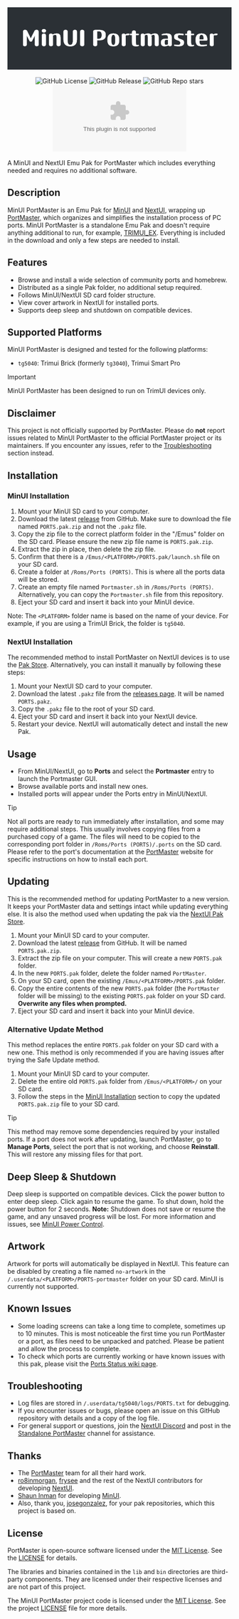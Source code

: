 <div align="center">
<img src=".github/resources/banner.png" width="auto" alt="MinUI Portmaster wordmark">

![GitHub License](https://img.shields.io/github/license/ben16w/minui-portmaster?style=for-the-badge)
![GitHub Release](https://img.shields.io/github/v/release/ben16w/minui-portmaster?sort=semver&style=for-the-badge)
![GitHub Repo stars](https://img.shields.io/github/stars/ben16w/minui-portmaster?style=for-the-badge)
![GitHub Downloads (specific asset, all releases)](https://img.shields.io/github/downloads/ben16w/minui-portmaster/PORTS.pak.zip?style=for-the-badge&label=Downloads)

</div>

A MinUI and NextUI Emu Pak for PortMaster which includes everything needed and requires no additional software.

## Description

MinUI PortMaster is an Emu Pak for [MinUI](https://github.com/shauninman/MinUI) and [NextUI](https://github.com/LoveRetro/NextUI), wrapping up [PortMaster](https://portmaster.games/), which organizes and simplifies the installation process of PC ports. MinUI PortMaster is a standalone Emu Pak and doesn't require anything additional to run, for example, [TRIMUI_EX](https://github.com/kloptops/TRIMUI_EX). Everything is included in the download and only a few steps are needed to install.

## Features

- Browse and install a wide selection of community ports and homebrew.
- Distributed as a single Pak folder, no additional setup required.
- Follows MinUI/NextUI SD card folder structure.
- View cover artwork in NextUI for installed ports.
- Supports deep sleep and shutdown on compatible devices.

## Supported Platforms

MinUI PortMaster is designed and tested for the following platforms:

- `tg5040`: Trimui Brick (formerly `tg3040`), Trimui Smart Pro

> [!IMPORTANT]
> MinUI PortMaster has been designed to run on TrimUI devices only.

## Disclaimer

This project is not officially supported by PortMaster. Please do **not** report issues related to MinUI PortMaster to the official PortMaster project or its maintainers. If you encounter any issues, refer to the [Troubleshooting](#troubleshooting) section instead.

## Installation

### MinUI Installation

1. Mount your MinUI SD card to your computer.
2. Download the latest [release](https://github.com/ben16w/minui-portmaster/releases) from GitHub. Make sure to download the file named `PORTS.pak.zip` and not the `.pakz` file.
3. Copy the zip file to the correct platform folder in the "/Emus" folder on the SD card. Please ensure the new zip file name is `PORTS.pak.zip`.
4. Extract the zip in place, then delete the zip file.
5. Confirm that there is a `/Emus/<PLATFORM>/PORTS.pak/launch.sh` file on your SD card.
6. Create a folder at `/Roms/Ports (PORTS)`. This is where all the ports data will be stored.
7. Create an empty file named `Portmaster.sh` in `/Roms/Ports (PORTS)`. Alternatively, you can copy the `Portmaster.sh` file from this repository.
8. Eject your SD card and insert it back into your MinUI device.

Note: The `<PLATFORM>` folder name is based on the name of your device. For example, if you are using a TrimUI Brick, the folder is `tg5040`.

### NextUI Installation

The recommended method to install PortMaster on NextUI devices is to use the [Pak Store](https://github.com/UncleJunVIP/nextui-pak-store). Alternatively, you can install it manually by following these steps:

1. Mount your NextUI SD card to your computer.
2. Download the latest `.pakz` file from the [releases page](https://github.com/ben16w/minui-portmaster/releases). It will be named `PORTS.pakz`.
3. Copy the `.pakz` file to the root of your SD card.
4. Eject your SD card and insert it back into your NextUI device.
5. Restart your device. NextUI will automatically detect and install the new Pak.

## Usage

- From MinUI/NextUI, go to **Ports** and select the **Portmaster** entry to launch the Portmaster GUI.
- Browse available ports and install new ones.
- Installed ports will appear under the Ports entry in MinUI/NextUI.

> [!TIP]
> Not all ports are ready to run immediately after installation, and some may require additional steps. This usually involves copying files from a purchased copy of a game. The files will need to be copied to the corresponding port folder in `/Roms/Ports (PORTS)/.ports` on the SD card. Please refer to the port's documentation at the [PortMaster](https://portmaster.games/games.html) website for specific instructions on how to install each port.

## Updating

This is the recommended method for updating PortMaster to a new version. It keeps your PortMaster data and settings intact while updating everything else. It is also the method used when updating the pak via the [NextUI Pak Store](https://github.com/UncleJunVIP/nextui-pak-store).

1. Mount your MinUI SD card to your computer.
2. Download the latest [release](https://github.com/ben16w/minui-portmaster/releases) from GitHub. It will be named `PORTS.pak.zip`.
3. Extract the zip file on your computer. This will create a new `PORTS.pak` folder.
4. In the new `PORTS.pak` folder, delete the folder named `PortMaster`.
5. On your SD card, open the existing `/Emus/<PLATFORM>/PORTS.pak` folder.
6. Copy the entire contents of the new `PORTS.pak` folder (the `PortMaster` folder will be missing) to the existing `PORTS.pak` folder on your SD card. **Overwrite any files when prompted.**
7. Eject your SD card and insert it back into your MinUI device.

### Alternative Update Method

This method replaces the entire `PORTS.pak` folder on your SD card with a new one. This method is only recommended if you are having issues after trying the Safe Update method.

1. Mount your MinUI SD card to your computer.
2. Delete the entire old `PORTS.pak` folder from `/Emus/<PLATFORM>/` on your SD card.
3. Follow the steps in the [MinUI Installation](#minui-installation) section to copy the updated `PORTS.pak.zip` file to your SD card.

> [!TIP]
> This method may remove some dependencies required by your installed ports. If a port does not work after updating, launch PortMaster, go to **Manage Ports**, select the port that is not working, and choose **Reinstall**. This will restore any missing files for that port.

## Deep Sleep & Shutdown

Deep sleep is supported on compatible devices. Click the power button to enter deep sleep. Click again to resume the game. To shut down, hold the power button for 2 seconds. **Note:** Shutdown does not save or resume the game, and any unsaved progress will be lost. For more information and issues, see [MinUI Power Control](https://github.com/ben16w/minui-power-control).

## Artwork

Artwork for ports will automatically be displayed in NextUI. This feature can be disabled by creating a file named `no-artwork` in the `/.userdata/<PLATFORM>/PORTS-portmaster` folder on your SD card. MinUI is currently not supported.

## Known Issues

- Some loading screens can take a long time to complete, sometimes up to 10 minutes. This is most noticeable the first time you run PortMaster or a port, as files need to be unpacked and patched. Please be patient and allow the process to complete.
- To check which ports are currently working or have known issues with this pak, please visit the [Ports Status wiki page](https://github.com/ben16w/minui-portmaster/wiki/Ports-Status).

## Troubleshooting

- Log files are stored in `/.userdata/tg5040/logs/PORTS.txt` for debugging.
- If you encounter issues or bugs, please open an issue on this GitHub repository with details and a copy of the log file.
- For general support or questions, join the [NextUI Discord](https://discord.gg/HKd7wqZk3h) and post in the [Standalone PortMaster](https://discord.com/channels/1347893601337737338/1365382235544485959) channel for assistance.

## Thanks

- The [PortMaster](https://portmaster.games/) team for all their hard work.
- [ro8inmorgan](https://github.com/ro8inmorgan), [frysee](https://github.com/frysee) and the rest of the NextUI contributors for developing [NextUI](https://github.com/LoveRetro/NextUI).
- [Shaun Inman](https://github.com/shauninman) for developing [MinUI](https://github.com/shauninman/MinUI).
- Also, thank you, [josegonzalez](https://github.com/josegonzalez), for your pak repositories, which this project is based on.

## License

PortMaster is open-source software licensed under the [MIT License](https://opensource.org/licenses/MIT). See the [LICENSE](https://raw.githubusercontent.com/PortsMaster/PortMaster-GUI/refs/heads/main/LICENSE) for details.

The libraries and binaries contained in the `lib` and `bin` directories are third-party components. They are licensed under their respective licenses and are not part of this project.

The MinUI PortMaster project code is licensed under the [MIT License](https://opensource.org/licenses/MIT). See the project [LICENSE](LICENSE) file for more details.
